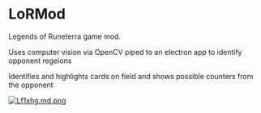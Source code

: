 # LoRMod
Legends of Runeterra game mod.

Uses computer vision via OpenCV piped to an electron app to identify opponent regeions

Identifies and highlights cards on field and shows possible counters from the opponent

[![Lf1xhg.md.png](https://iili.io/Lf1xhg.md.png)](https://freeimage.host/i/Lf1xhg)
